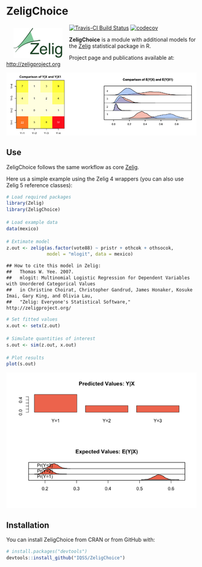 
<!-- README.md is generated from README.Rmd. Please edit that file -->
ZeligChoice
===========

<a href="http://zeligproject.org"><img src="README_files/img/zelig.png" align="left" height="80" vspace="8" hspace="18"></a>

[![Travis-CI Build Status](https://travis-ci.org/IQSS/ZeligChoice.svg?branch=master)](https://travis-ci.org/IQSS/ZeligChoice) [![codecov](https://codecov.io/gh/IQSS/ZeligChoice/branch/master/graph/badge.svg)](https://codecov.io/gh/IQSS/ZeligChoice)

**ZeligChoice** is a module with additional models for the [Zelig](https://github.com/IQSS/Zelig) statistical package in R.

Project page and publications available at: <http://zeligproject.org>

![Example Page](README_files/img/output2.png)

Use
---

ZeligChoice follows the same workflow as core [Zelig](https://github.com/IQSS/Zelig#zelig-5-workflow-overview).

Here us a simple example using the Zelig 4 wrappers (you can also use Zelig 5 reference classes):

``` r
# Load required packages
library(Zelig)
library(ZeligChoice)

# Load example data
data(mexico)

# Extimate model
z.out <- zelig(as.factor(vote88) ~ pristr + othcok + othsocok,
               model = "mlogit", data = mexico)
```

    ## How to cite this model in Zelig:
    ##   Thomas W. Yee. 2007.
    ##   mlogit: Multinomial Logistic Regression for Dependent Variables with Unordered Categorical Values
    ##   in Christine Choirat, Christopher Gandrud, James Honaker, Kosuke Imai, Gary King, and Olivia Lau,
    ##   "Zelig: Everyone's Statistical Software," http://zeligproject.org/

``` r
# Set fitted values
x.out <- setx(z.out)

# Simulate quantities of interest
s.out <- sim(z.out, x.out)

# Plot results
plot(s.out)
```

![](README_files/figure-markdown_github/unnamed-chunk-2-1.png)

Installation
------------

You can install ZeligChoice from CRAN or from GitHub with:

``` r
# install.packages("devtools")
devtools::install_github("IQSS/ZeligChoice")
```
